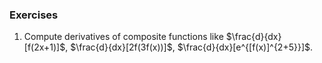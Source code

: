 ### Exercises

1. Compute derivatives of composite functions like $\frac{d}{dx}[f(2x+1)]$, $\frac{d}{dx}[2f(3f(x))]$, $\frac{d}{dx}[e^{[f(x)]^{2+5}}]$.